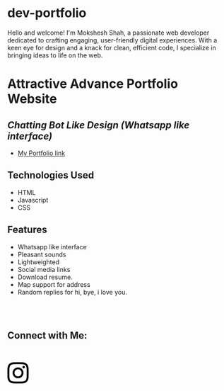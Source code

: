 # dev-portfolio
Hello and welcome! I'm Mokshesh Shah, a passionate web developer dedicated to crafting engaging, user-friendly digital experiences. With a keen eye for design and a knack for clean, efficient code, I specialize in bringing ideas to life on the web.

# Attractive Advance Portfolio Website
## _Chatting Bot Like Design (Whatsapp like interface)_


- [My Portfolio link](https://iammoksheshshah.github.io/dev-portfolio/)


## Technologies Used

- HTML
- Javascript
- CSS

## Features

- Whatsapp like interface
- Pleasant sounds
- Lightweighted
- Social media links
- Download resume.
- Map support for address
- Random replies for hi, bye, i love you.

<br><br>

## Connect with Me: 

<br>

[![N|Solid](./assets/images/instagram.svg)](https://www.instagram.com/mkshxxh_)
